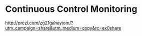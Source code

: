 
# Continuous Control Monitoring

http://prezi.com/zg21gahayjom/?utm_campaign=share&utm_medium=copy&rc=ex0share
